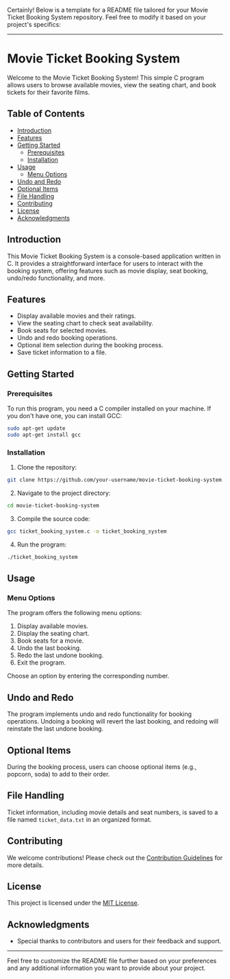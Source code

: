 Certainly! Below is a template for a README file tailored for your Movie Ticket Booking System repository. Feel free to modify it based on your project's specifics:

---

# Movie Ticket Booking System

Welcome to the Movie Ticket Booking System! This simple C program allows users to browse available movies, view the seating chart, and book tickets for their favorite films.

## Table of Contents

- [Introduction](#introduction)
- [Features](#features)
- [Getting Started](#getting-started)
  - [Prerequisites](#prerequisites)
  - [Installation](#installation)
- [Usage](#usage)
  - [Menu Options](#menu-options)
- [Undo and Redo](#undo-and-redo)
- [Optional Items](#optional-items)
- [File Handling](#file-handling)
- [Contributing](#contributing)
- [License](#license)
- [Acknowledgments](#acknowledgments)

## Introduction

This Movie Ticket Booking System is a console-based application written in C. It provides a straightforward interface for users to interact with the booking system, offering features such as movie display, seat booking, undo/redo functionality, and more.

## Features

- Display available movies and their ratings.
- View the seating chart to check seat availability.
- Book seats for selected movies.
- Undo and redo booking operations.
- Optional item selection during the booking process.
- Save ticket information to a file.

## Getting Started

### Prerequisites

To run this program, you need a C compiler installed on your machine. If you don't have one, you can install GCC:

```bash
sudo apt-get update
sudo apt-get install gcc
```

### Installation

1. Clone the repository:

```bash
git clone https://github.com/your-username/movie-ticket-booking-system.git
```

2. Navigate to the project directory:

```bash
cd movie-ticket-booking-system
```

3. Compile the source code:

```bash
gcc ticket_booking_system.c -o ticket_booking_system
```

4. Run the program:

```bash
./ticket_booking_system
```

## Usage

### Menu Options

The program offers the following menu options:

1. Display available movies.
2. Display the seating chart.
3. Book seats for a movie.
4. Undo the last booking.
5. Redo the last undone booking.
6. Exit the program.

Choose an option by entering the corresponding number.

## Undo and Redo

The program implements undo and redo functionality for booking operations. Undoing a booking will revert the last booking, and redoing will reinstate the last undone booking.

## Optional Items

During the booking process, users can choose optional items (e.g., popcorn, soda) to add to their order.

## File Handling

Ticket information, including movie details and seat numbers, is saved to a file named `ticket_data.txt` in an organized format.

## Contributing

We welcome contributions! Please check out the [Contribution Guidelines](CONTRIBUTING.md) for more details.

## License

This project is licensed under the [MIT License](LICENSE).

## Acknowledgments

- Special thanks to contributors and users for their feedback and support.

---

Feel free to customize the README file further based on your preferences and any additional information you want to provide about your project.
